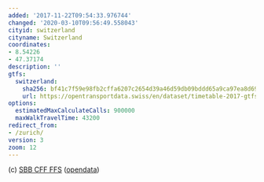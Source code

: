 ```yaml
---
added: '2017-11-22T09:54:33.976744'
changed: '2020-03-10T09:56:49.558043'
cityid: switzerland
cityname: Switzerland
coordinates:
- 8.54226
- 47.37174
description: ''
gtfs:
  switzerland:
    sha256: bf41c7f59e98fb2cffa6207c2654d39a46d59db09bddd65a9ca97ea8d69391cb
    url: https://opentransportdata.swiss/en/dataset/timetable-2017-gtfs/permalink
options:
  estimatedMaxCalculateCalls: 900000
  maxWalkTravelTime: 43200
redirect_from:
- /zurich/
version: 3
zoom: 12
---
```


(c) [SBB CFF FFS](https://www.sbb.ch/)
([opendata](https://opentransportdata.swiss/))
